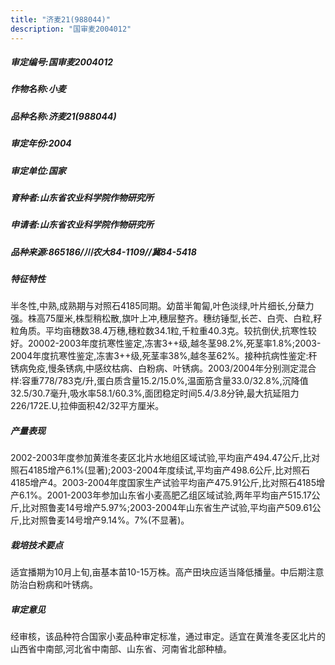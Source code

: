 ```yaml
---
title: "济麦21(988044)"
description: "国审麦2004012"
---
```

##### 审定编号:国审麦2004012

##### 作物名称:小麦

##### 品种名称:济麦21(988044)

##### 审定年份:2004

##### 审定单位:国家

##### 育种者:山东省农业科学院作物研究所

##### 申请者:山东省农业科学院作物研究所

##### 品种来源:865186/川农大84-1109//冀84-5418

##### 特征特性
半冬性,中熟,成熟期与对照石4185同期。幼苗半匍匐,叶色淡绿,叶片细长,分蘖力强。株高75厘米,株型稍松散,旗叶上冲,穗层整齐。穗纺锤型,长芒、白壳、白粒,籽粒角质。平均亩穗数38.4万穗,穗粒数34.1粒,千粒重40.3克。较抗倒伏,抗寒性较好。20002-2003年度抗寒性鉴定,冻害3++级,越冬茎98.2%,死茎率1.8%;2003-2004年度抗寒性鉴定,冻害3++级,死茎率38%,越冬茎62%。接种抗病性鉴定:秆锈病免疫,慢条锈病,中感纹枯病、白粉病、叶锈病。2003/2004年分别测定混合样:容重778/783克/升,蛋白质含量15.2/15.0%,温面筋含量33.0/32.8%,沉降值32.5/30.7毫升,吸水率58.1/60.3%,面团稳定时间5.4/3.8分钟,最大抗延阻力226/172E.U,拉伸面积42/32平方厘米。

##### 产量表现
2002-2003年度参加黄淮冬麦区北片水地组区域试验,平均亩产494.47公斤,比对照石4185增产6.1%(显著);2003-2004年度续试,平均亩产498.6公斤,比对照石4185增产4。2003-2004年度国家生产试验平均亩产475.91公斤,比对照石4185增产6.1%。2001-2003年参加山东省小麦高肥乙组区域试验,两年平均亩产515.17公斤,比对照鲁麦14号增产5.97%;2003-2004年山东省生产试验,平均亩产509.61公斤,比对照鲁麦14号增产9.14%。7%(不显著)。

##### 栽培技术要点
适宜播期为10月上旬,亩基本苗10-15万株。高产田块应适当降低播量。中后期注意防治白粉病和叶锈病。

##### 审定意见
经审核，该品种符合国家小麦品种审定标准，通过审定。适宜在黄淮冬麦区北片的山西省中南部,河北省中南部、山东省、河南省北部种植。
